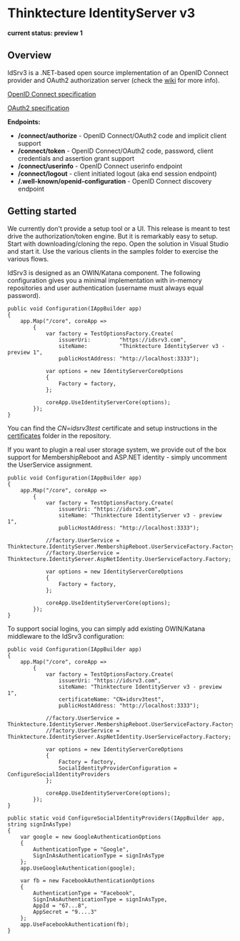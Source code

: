 # Thinktecture IdentityServer v3 #

**current status: preview 1**

## Overview ##

IdSrv3 is a .NET-based open source implementation of an OpenID Connect provider and OAuth2 authorization server (check the [wiki](https://github.com/thinktecture/Thinktecture.IdentityServer.v3/wiki) for more info).

[OpenID Connect specification](http://openid.net/specs/openid-connect-core-1_0.html)

[OAuth2 specification](http://tools.ietf.org/html/rfc6749 "OAuth2 specification")


**Endpoints:**

* **/connect/authorize** - OpenID Connect/OAuth2 code and implicit client support
* **/connect/token** - OpenID Connect/OAuth2 code, password, client credentials and assertion grant support
* **/connect/userinfo** - OpenID Connect userinfo endpoint
* **/connect/logout** - client initiated logout (aka end session endpoint)
* **/.well-known/openid-configuration** - OpenID Connect discovery endpoint

## Getting started ##
We currently don't provide a setup tool or a UI. This release is meant to test drive the authorization/token engine. But it is remarkably easy to setup. Start with downloading/cloning the repo. Open the solution in Visual Studio and start it. Use the various clients in the samples folder to exercise the various flows.

IdSrv3 is designed as an OWIN/Katana component. The following configuration gives you a minimal implementation with in-memory repositories and user authentication (username must always equal password).

	public void Configuration(IAppBuilder app)
	{
	    app.Map("/core", coreApp =>
	        {
	            var factory = TestOptionsFactory.Create(
	                issuerUri:         "https://idsrv3.com",
	                siteName:          "Thinktecture IdentityServer v3 - preview 1",
	                publicHostAddress: "http://localhost:3333");
	                    
	            var options = new IdentityServerCoreOptions
	            {
	                Factory = factory,
	            };
	
	            coreApp.UseIdentityServerCore(options);
	        });
	}

You can find the *CN=idsrv3test* certificate and setup instructions in the [certificates](https://github.com/thinktecture/Thinktecture.IdentityServer.v3/tree/master/samples/Certificates) folder in the repository.

If you want to plugin a real user storage system, we provide out of the box support for MembershipReboot and ASP.NET identity - simply uncomment the UserService assignment.

	public void Configuration(IAppBuilder app)
    {
        app.Map("/core", coreApp =>
            {
                var factory = TestOptionsFactory.Create(
                    issuerUri: "https://idsrv3.com",
                    siteName: "Thinktecture IdentityServer v3 - preview 1",
                    publicHostAddress: "http://localhost:3333");

                //factory.UserService = Thinktecture.IdentityServer.MembershipReboot.UserServiceFactory.Factory;
                //factory.UserService = Thinktecture.IdentityServer.AspNetIdentity.UserServiceFactory.Factory;

                var options = new IdentityServerCoreOptions
                {
                    Factory = factory,
                };

                coreApp.UseIdentityServerCore(options);
            });
    }

To support social logins, you can simply add existing OWIN/Katana middleware to the IdSrv3 configuration:

	public void Configuration(IAppBuilder app)
    {
        app.Map("/core", coreApp =>
            {
                var factory = TestOptionsFactory.Create(
                    issuerUri: "https://idsrv3.com",
                    siteName: "Thinktecture IdentityServer v3 - preview 1",
                    certificateName: "CN=idsrv3test",
                    publicHostAddress: "http://localhost:3333");

                //factory.UserService = Thinktecture.IdentityServer.MembershipReboot.UserServiceFactory.Factory;
                //factory.UserService = Thinktecture.IdentityServer.AspNetIdentity.UserServiceFactory.Factory;

                var options = new IdentityServerCoreOptions
                {
                    Factory = factory,
                    SocialIdentityProviderConfiguration = ConfigureSocialIdentityProviders
                };

                coreApp.UseIdentityServerCore(options);
            });
    }

    public static void ConfigureSocialIdentityProviders(IAppBuilder app, string signInAsType)
    {
        var google = new GoogleAuthenticationOptions
        {
            AuthenticationType = "Google",
            SignInAsAuthenticationType = signInAsType
        };
        app.UseGoogleAuthentication(google);

        var fb = new FacebookAuthenticationOptions
        {
            AuthenticationType = "Facebook",
            SignInAsAuthenticationType = signInAsType,
            AppId = "67...8",
            AppSecret = "9....3"
        };
        app.UseFacebookAuthentication(fb);
    }
    
